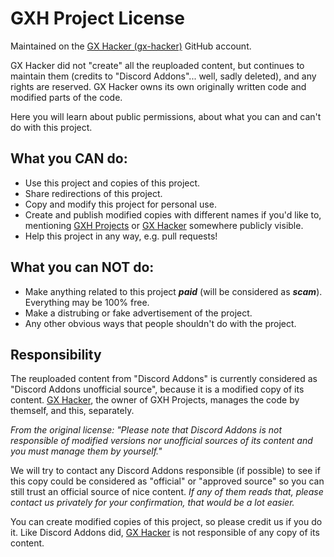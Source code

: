 # GXH Project License

Maintained on the [GX Hacker (gx-hacker)](https://github.com/GX-Hacker) GitHub account.

GX Hacker did not "create" all the reuploaded content, but continues to maintain them (credits to "Discord Addons"... well, sadly deleted), and any rights are reserved. GX Hacker owns its own originally written code and modified parts of the code.

Here you will learn about public permissions, about what you can and can't do with this project.

## What you CAN do:

- Use this project and copies of this project.
- Share redirections of this project.
- Copy and modify this project for personal use.
- Create and publish modified copies with different names if you'd like to, mentioning [GXH Projects](https://github.com/gx-hacker/home) or [GX Hacker](https://github.com/gx-hacker) somewhere publicly visible.
- Help this project in any way, e.g. pull requests!

## What you can NOT do:

- Make anything related to this project ***paid*** (will be considered as ***scam***). Everything may be 100% free.
- Make a distrubing or fake advertisement of the project.
- Any other obvious ways that people shouldn't do with the project.

## Responsibility

The reuploaded content from "Discord Addons" is currently considered as "Discord Addons unofficial source", because it is a modified copy of its content. [GX Hacker](https://github.com/gx-hacker), the owner of GXH Projects, manages the code by themself, and this, separately.

*From the original license: "Please note that Discord Addons is not responsible of modified versions nor unofficial sources of its content and you must manage them by yourself."*

We will try to contact any Discord Addons responsible (if possible) to see if this copy could be considered as "official" or "approved source" so you can still trust an official source of nice content. *If any of them reads that, please contact us privately for your confirmation, that would be a lot easier.*

You can create modified copies of this project, so please credit us if you do it. Like Discord Addons did, [GX Hacker](https://github.com/gx-hacker) is not responsible of any copy of its content.
